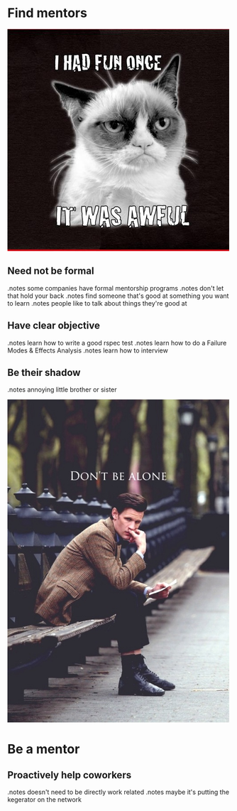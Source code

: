 <!SLIDE center>
# Find mentors #

<!SLIDE full-page>
![Had Fun Once](had_fun_once.jpeg)

<!SLIDE center>
## Need not be formal ##

.notes some companies have formal mentorship programs
.notes don't let that hold your back
.notes find someone that's good at something you want to learn
.notes people like to talk about things they're good at

<!SLIDE center>
## Have clear objective ##

.notes learn how to write a good rspec test
.notes learn how to do a Failure Modes & Effects Analysis
.notes learn how to interview

<!SLIDE center>
## Be their shadow ##

.notes annoying little brother or sister

<!SLIDE full-page>
![Dont Be Alone](dont_be_alone.jpeg)

<!SLIDE center>
# Be a mentor #

<!SLIDE center>
## Proactively help coworkers ##

.notes doesn't need to be directly work related
.notes maybe it's putting the kegerator on the network
